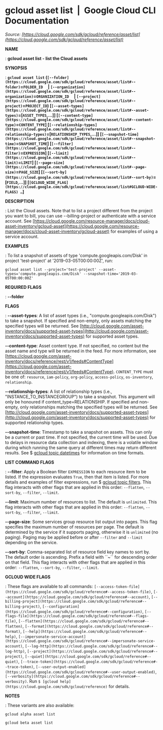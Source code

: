 # gcloud asset list  |  Google Cloud CLI Documentation

*Source: [https://cloud.google.com/sdk/gcloud/reference/asset/list](https://cloud.google.com/sdk/gcloud/reference/asset/list)*

**NAME**

: **gcloud asset list - list the Cloud assets**

**SYNOPSIS**

: **`gcloud asset list` (`[--folder](https://cloud.google.com/sdk/gcloud/reference/asset/list#--folder)`=`FOLDER_ID`     | `[--organization](https://cloud.google.com/sdk/gcloud/reference/asset/list#--organization)`=`ORGANIZATION_ID`     | `[--project](https://cloud.google.com/sdk/gcloud/reference/asset/list#--project)`=`PROJECT_ID`) [`[--asset-types](https://cloud.google.com/sdk/gcloud/reference/asset/list#--asset-types)`=[`ASSET_TYPES`,…]] [`[--content-type](https://cloud.google.com/sdk/gcloud/reference/asset/list#--content-type)`=`CONTENT_TYPE`] [`[--relationship-types](https://cloud.google.com/sdk/gcloud/reference/asset/list#--relationship-types)`=[`RELATIONSHIP_TYPES`,…]] [`[--snapshot-time](https://cloud.google.com/sdk/gcloud/reference/asset/list#--snapshot-time)`=`SNAPSHOT_TIME`] [`[--filter](https://cloud.google.com/sdk/gcloud/reference/asset/list#--filter)`=`EXPRESSION`] [`[--limit](https://cloud.google.com/sdk/gcloud/reference/asset/list#--limit)`=`LIMIT`] [`[--page-size](https://cloud.google.com/sdk/gcloud/reference/asset/list#--page-size)`=`PAGE_SIZE`] [`[--sort-by](https://cloud.google.com/sdk/gcloud/reference/asset/list#--sort-by)`=[`FIELD`,…]] [`[GCLOUD_WIDE_FLAG](https://cloud.google.com/sdk/gcloud/reference/asset/list#GCLOUD-WIDE-FLAGS) …`]**

**DESCRIPTION**

: List the Cloud assets. Note that to list a project different from the project
you want to bill, you can use --billing-project or authenticate with a service
account. See [https://cloud.google.com/resource-manager/docs/cloud-asset-inventory/gcloud-asset](https://cloud.google.com/resource-manager/docs/cloud-asset-inventory/gcloud-asset)
for examples of using a service account.

**EXAMPLES**

: To list a snapshot of assets of type 'compute.googleapis.com/Disk' in project
'test-project' at '2019-03-05T00:00:00Z', run:

```
gcloud asset list --project='test-project' --asset-types='compute.googleapis.com/Disk' --snapshot-time='2019-03-05T00:00:00Z'
```

**REQUIRED FLAGS**

: **--folder**

**FLAGS**

: **--asset-types**:
A list of asset types (i.e., "compute.googleapis.com/Disk") to take a snapshot.
If specified and non-empty, only assets matching the specified types will be
returned. See [http://cloud.google.com/asset-inventory/docs/supported-asset-types](http://cloud.google.com/asset-inventory/docs/supported-asset-types)
for supported asset types.

**--content-type**:
Asset content type. If not specified, no content but the asset name and type
will be returned in the feed. For more information, see [https://cloud.google.com/asset-inventory/docs/reference/rest/v1/feeds#ContentType](https://cloud.google.com/asset-inventory/docs/reference/rest/v1/feeds#ContentType).
`CONTENT_TYPE` must be one of: `resource`,
`iam-policy`, `org-policy`, `access-policy`,
`os-inventory`, `relationship`.

**--relationship-types**:
A list of relationship types (i.e., "INSTANCE_TO_INSTANCEGROUP") to take a
snapshot. This argument will only be honoured if content_type=RELATIONSHIP. If
specified and non-empty, only relationships matching the specified types will be
returned. See [http://cloud.google.com/asset-inventory/docs/supported-asset-types](http://cloud.google.com/asset-inventory/docs/supported-asset-types)
for supported relationship types.

**--snapshot-time**:
Timestamp to take a snapshot on assets. This can only be a current or past time.
If not specified, the current time will be used. Due to delays in resource data
collection and indexing, there is a volatile window during which running the
same query at different times may return different results. See $ [gcloud topic datetimes](https://cloud.google.com/sdk/gcloud/reference/topic/datetimes) for
information on time formats.

**LIST COMMAND FLAGS**

: **--filter**:
Apply a Boolean filter `EXPRESSION` to each resource item
to be listed. If the expression evaluates `True`, then that item is
listed. For more details and examples of filter expressions, run $ [gcloud topic filters](https://cloud.google.com/sdk/gcloud/reference/topic/filters). This flag
interacts with other flags that are applied in this order:
`--flatten`, `--sort-by`, `--filter`,
`--limit`.

**--limit**:
Maximum number of resources to list. The default is `unlimited`. This
flag interacts with other flags that are applied in this order:
`--flatten`, `--sort-by`, `--filter`,
`--limit`.

**--page-size**:
Some services group resource list output into pages. This flag specifies the
maximum number of resources per page. The default is determined by the service
if it supports paging, otherwise it is `unlimited` (no paging).
Paging may be applied before or after `--filter` and
`--limit` depending on the service.

**--sort-by**:
Comma-separated list of resource field key names to sort by. The default order
is ascending. Prefix a field with ``~´´ for descending order on that
field. This flag interacts with other flags that are applied in this order:
`--flatten`, `--sort-by`, `--filter`,
`--limit`.

**GCLOUD WIDE FLAGS**

: These flags are available to all commands: `[--access-token-file](https://cloud.google.com/sdk/gcloud/reference#--access-token-file)`,
`[--account](https://cloud.google.com/sdk/gcloud/reference#--account)`, `[--billing-project](https://cloud.google.com/sdk/gcloud/reference#--billing-project)`,
`[--configuration](https://cloud.google.com/sdk/gcloud/reference#--configuration)`,
`[--flags-file](https://cloud.google.com/sdk/gcloud/reference#--flags-file)`,
`[--flatten](https://cloud.google.com/sdk/gcloud/reference#--flatten)`, `[--format](https://cloud.google.com/sdk/gcloud/reference#--format)`, `[--help](https://cloud.google.com/sdk/gcloud/reference#--help)`, `[--impersonate-service-account](https://cloud.google.com/sdk/gcloud/reference#--impersonate-service-account)`,
`[--log-http](https://cloud.google.com/sdk/gcloud/reference#--log-http)`,
`[--project](https://cloud.google.com/sdk/gcloud/reference#--project)`, `[--quiet](https://cloud.google.com/sdk/gcloud/reference#--quiet)`, `[--trace-token](https://cloud.google.com/sdk/gcloud/reference#--trace-token)`, `[--user-output-enabled](https://cloud.google.com/sdk/gcloud/reference#--user-output-enabled)`,
`[--verbosity](https://cloud.google.com/sdk/gcloud/reference#--verbosity)`.
Run `$ [gcloud help](https://cloud.google.com/sdk/gcloud/reference)` for details.

**NOTES**

: These variants are also available:

```
gcloud alpha asset list
```

```
gcloud beta asset list
```
